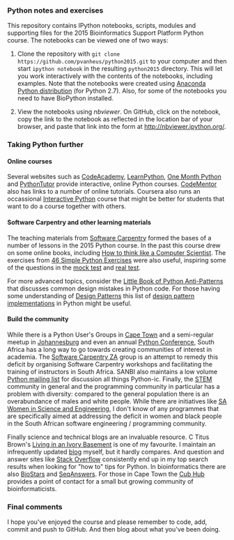 ### Python notes and exercises

This repository contains IPython notebooks, scripts, modules and supporting files for the 2015 Bioinformatics Support Platform Python course. The notebooks can be viewed one of two ways:

1. Clone the repository with `git clone https://github.com/pvanheus/python2015.git` to your computer and then start `ipython notebook` in the resulting `python2015` directory. This will let you work interactively with the contents of the notebooks, including examples. Note that the notebooks were created using [Anaconda Python distribution](http://continuum.io/downloads) (for Python 2.7). Also, for some of the notebooks you need to have BioPython installed.

2. View the notebooks using *nbviewer*. On GitHub, click on the notebook, copy the link to the notebook as reflected in the location bar of your browser, and paste that link into the form at http://nbviewer.ipython.org/.

### Taking Python further

#### Online courses

Several websites such as [CodeAcademy](http://www.codecademy.com/en/tracks/python), [LearnPython](http://www.learnpython.org/), [One Month Python](https://onemonth.com/courses/python) and [PythonTutor](http://www.pythontutor.com/) provide interactive, online Python courses. [CodeMentor](https://www.codementor.io/learn-python-online) also has links to a number of online tutorials. Coursera also runs an occassional [Interactive Python](https://www.coursera.org/course/interactivepython1) course that might be better for students that want to do a course together with others.

#### Software Carpentry and other learning materials

The teaching materials from [Software Carpentry](http://software-carpentry.org/v5/) formed the bases of a number of lessons in the 2015 Python course. In the past this course drew on some online books, including [How to think like a Computer Scientist](http://www.greenteapress.com/thinkpython/). The exercises from [46 Simple Python Exercises](http://www.ling.gu.se/~lager/python_exercises.html) were also useful, inspiring some of the questions in the [mock test](https://github.com/pvanheus/python2015_mt) and [real test](https://github.com/pvanheus/python2015_test).

For more advanced topics, consider the [Little Book of Python Anti-Patterns](http://docs.quantifiedcode.com/python-anti-patterns/index.html) that discusses common design mistakes in Python code. For those having some understanding of [Design Patterns](http://en.wikipedia.org/wiki/Software_design_pattern) this list of [design pattern implementations](https://github.com/faif/python-patterns) in Python might be useful.

#### Build the community

While there is a Python User's Groups in [Cape Town](https://www.ctpug.org.za/) and a semi-regular meetup in [Johannesburg](https://gautengpug.github.io/) and even an annual [Python Conference](https://za.pycon.org/), South Africa has a long way to go towards creating communities of interest in academia. The [Software Carpentry ZA](http://groups.google.co.uk/d/forum/swc-za?hl=en) group is an attempt to remedy this deficit by organising Software Carpentry workshops and facilitating the training of instructors in South Africa. SANBI also maintains a low volume [Python mailing list](http://lists.sanbi.ac.za/mailman/listinfo/python) for discussion all things Python-ic. Finally, the [STEM](http://en.wikipedia.org/wiki/STEM_fields) community in general and the programming community in particular has a problem with diversity: compared to the general population there is an overabundance of males and white people. While there are initiatives like [SA Women in Science and Engineering](http://web.uct.ac.za/org/sawise/news.htm), I don't know of any programmes that are specifically aimed at addressing the deficit in women and black people in the South African software engineering / programming community.

Finally science and technical blogs are an invaluable resource. C Titus Brown's [Living in an Ivory Basement](http://ivory.idyll.org/blog/) is one of my favourite. I maintain an infrequently updated [blog](http://pvh.wp.sanbi.ac.za/) myself, but it hardly compares. And question and answer sites like [Stack Overflow](http://stackoverflow.com/) consistently end up in my top search results when looking for "how to" tips for Python. In bioinformatics there are also [BioStars](https://www.biostars.org/) and [SeqAnswers](http://seqanswers.com/). For those in Cape Town the [Cub Hub](https://thecubhub.wordpress.com/) provides a point of contact for a small but growing community of bioinformaticists.

### Final comments

I hope you've enjoyed the course and please remember to code, add, commit and push to GitHub. And then blog about what you've been doing.
